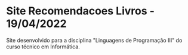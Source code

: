 # Site Recomendacoes Livros - 19/04/2022
Site desenvolvido para a disciplina "Linguagens de Programação III" do curso técnico em Informática.
